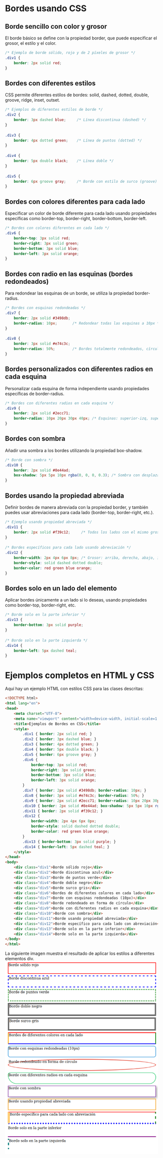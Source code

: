 # Bordes usando CSS

##  Borde sencillo con color y grosor
El borde básico se define con la propiedad border, que puede especificar el grosor, el estilo y el color.


```CSS
/* Ejemplo de borde sólido, rojo y de 2 píxeles de grosor */
.div1 {
    border: 2px solid red;
}
```
##  Bordes con diferentes estilos
CSS permite diferentes estilos de bordes: solid, dashed, dotted, double, groove, ridge, inset, outset.


```CSS
/* Ejemplos de diferentes estilos de borde */
.div2 {
    border: 3px dashed blue;     /* Línea discontinua (dashed) */
}

.div3 {
    border: 4px dotted green;    /* Línea de puntos (dotted) */
}

.div4 {
    border: 5px double black;    /* Línea doble */
}

.div5 {
    border: 6px groove gray;     /* Borde con estilo de surco (groove) */
}
```


##  Bordes con colores diferentes para cada lado
Especificar un color de borde diferente para cada lado usando propiedades específicas como border-top, border-right, border-bottom, border-left.


```CSS
/* Bordes con colores diferentes en cada lado */
.div6 {
    border-top: 3px solid red;
    border-right: 3px solid green;
    border-bottom: 3px solid blue;
    border-left: 3px solid orange;
}

```
##  Bordes con radio en las esquinas (bordes redondeados)
Para redondear las esquinas de un borde, se utiliza la propiedad border-radius.


```CSS
/* Bordes con esquinas redondeadas */
.div7 {
    border: 2px solid #3498db;
    border-radius: 10px;       /* Redondear todas las esquinas a 10px */
}

.div8 {
    border: 3px solid #e74c3c;
    border-radius: 50%;        /* Bordes totalmente redondeados, círculo u óvalo */
}
```

##  Bordes personalizados con diferentes radios en cada esquina
Personalizar cada esquina de forma independiente usando propiedades específicas de border-radius.


```CSS
/* Bordes con diferentes radios en cada esquina */
.div9 {
    border: 2px solid #2ecc71;
    border-radius: 10px 20px 30px 40px; /* Esquinas: superior-izq, superior-der, inf-der, inf-izq */
}
```
##  Bordes con sombra
Añadir una sombra a los bordes utilizando la propiedad box-shadow.


```CSS
/* Borde con sombra */
.div10 {
    border: 2px solid #8e44ad;
    box-shadow: 5px 5px 10px rgba(0, 0, 0, 0.3); /* Sombra con desplazamiento x/y y desenfoque */
}
```

##  Bordes usando la propiedad abreviada
Definir bordes de manera abreviada con la propiedad border, y también puedes usar abreviaciones para cada lado (border-top, border-right, etc.).


```CSS
/* Ejemplo usando propiedad abreviada */
.div11 {
    border: 2px solid #f39c12;     /* Todos los lados con el mismo grosor, estilo y color */
}

/* Bordes específicos para cada lado usando abreviación */
.div12 {
    border-width: 2px 4px 6px 8px; /* Grosor: arriba, derecha, abajo, izquierda */
    border-style: solid dashed dotted double;
    border-color: red green blue orange;
}
```
##  Bordes solo en un lado del elemento
Aplicar bordes únicamente a un lado si lo deseas, usando propiedades como border-top, border-right, etc.


```CSS
/* Borde solo en la parte inferior */
.div13 {
    border-bottom: 3px solid purple;
}

/* Borde solo en la parte izquierda */
.div14 {
    border-left: 5px dashed teal;
}
```
# Ejemplos completos en HTML y CSS
Aquí hay un ejemplo HTML con estilos CSS para las clases descritas:

```html
<!DOCTYPE html>
<html lang="en">
<head>
    <meta charset="UTF-8">
    <meta name="viewport" content="width=device-width, initial-scale=1.0">
    <title>Ejemplos de Bordes en CSS</title>
    <style>
        .div1 { border: 2px solid red; }
        .div2 { border: 3px dashed blue; }
        .div3 { border: 4px dotted green; }
        .div4 { border: 5px double black; }
        .div5 { border: 6px groove gray; }
        .div6 {
            border-top: 3px solid red;
            border-right: 3px solid green;
            border-bottom: 3px solid blue;
            border-left: 3px solid orange;
        }
        .div7 { border: 2px solid #3498db; border-radius: 10px; }
        .div8 { border: 3px solid #e74c3c; border-radius: 50%; }
        .div9 { border: 2px solid #2ecc71; border-radius: 10px 20px 30px 40px; }
        .div10 { border: 2px solid #8e44ad; box-shadow: 5px 5px 10px rgba(0, 0, 0, 0.3); }
        .div11 { border: 2px solid #f39c12; }
        .div12 {
            border-width: 2px 4px 6px 8px;
            border-style: solid dashed dotted double;
            border-color: red green blue orange;
        }
        .div13 { border-bottom: 3px solid purple; }
        .div14 { border-left: 5px dashed teal; }
    </style>
</head>
<body>
    <div class="div1">Borde sólido rojo</div>
    <div class="div2">Borde discontinua azul</div>
    <div class="div3">Borde de puntos verde</div>
    <div class="div4">Borde doble negro</div>
    <div class="div5">Borde surco gris</div>
    <div class="div6">Bordes de diferentes colores en cada lado</div>
    <div class="div7">Borde con esquinas redondeadas (10px)</div>
    <div class="div8">Borde redondeado en forma de círculo</div>
    <div class="div9">Borde con diferentes radios en cada esquina</div>
    <div class="div10">Borde con sombra</div>
    <div class="div11">Borde usando propiedad abreviada</div>
    <div class="div12">Borde específico para cada lado con abreviación</div>
    <div class="div13">Borde solo en la parte inferior</div>
    <div class="div14">Borde solo en la parte izquierda</div>
</body>
</html>
```

La siguiente imagen muestra el resultado de aplicar los estilos a diferentes elementos div. 
<img src='https://raw.githubusercontent.com/mergutm/programacionWeb/refs/heads/main/bordes/imgs/bordes.png'>
